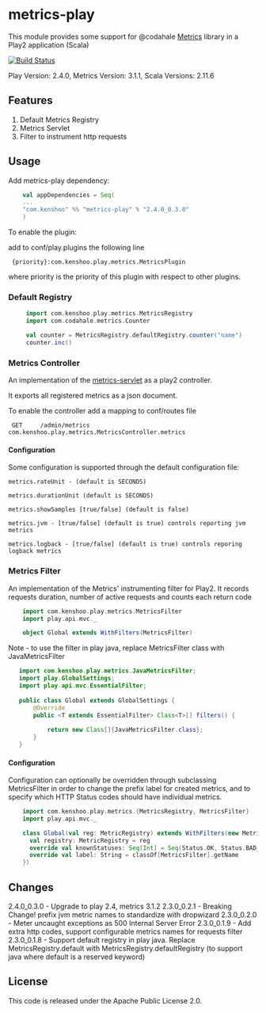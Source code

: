 # metrics-play

This module provides some support for @codahale [Metrics](https://dropwizard.github.io/metrics/3.1.0/) library in a Play2 application (Scala)

[![Build Status](https://travis-ci.org/kenshoo/metrics-play.png)](https://travis-ci.org/kenshoo/metrics-play)

Play Version: 2.4.0, Metrics Version: 3.1.1, Scala Versions: 2.11.6

## Features

1. Default Metrics Registry
2. Metrics Servlet
3. Filter to instrument http requests


## Usage

Add metrics-play dependency:

```scala
    val appDependencies = Seq(
    ...
    "com.kenshoo" %% "metrics-play" % "2.4.0_0.3.0"
    )
```

To enable the plugin:

add to conf/play.plugins the following line

     {priority}:com.kenshoo.play.metrics.MetricsPlugin

where priority is the priority of this plugin with respect to other plugins.

### Default Registry

```scala
     import com.kenshoo.play.metrics.MetricsRegistry
     import com.codahale.metrics.Counter

     val counter = MetricsRegistry.defaultRegistry.counter("name")
     counter.inc()
````

### Metrics Controller

An implementation of the [metrics-servlet](http://metrics.codahale.com/manual/servlets/) as a play2 controller.

It exports all registered metrics as a json document.

To enable the controller add a mapping to conf/routes file

     GET     /admin/metrics              com.kenshoo.play.metrics.MetricsController.metrics
     
#### Configuration
Some configuration is supported through the default configuration file:

    metrics.rateUnit - (default is SECONDS) 

    metrics.durationUnit (default is SECONDS)

    metrics.showSamples [true/false] (default is false)

    metrics.jvm - [true/false] (default is true) controls reporting jvm metrics
  
    metrics.logback - [true/false] (default is true) controls reporing logback metrics

### Metrics Filter

An implementation of the Metrics' instrumenting filter for Play2. It records requests duration, number of active requests and counts each return code


```scala
    import com.kenshoo.play.metrics.MetricsFilter
    import play.api.mvc._

    object Global extends WithFilters(MetricsFilter)
```

 Note - to use the filter in play java, replace MetricsFilter class with JavaMetricsFilter

 ```java
    import com.kenshoo.play.metrics.JavaMetricsFilter;
    import play.GlobalSettings;
    import play.api.mvc.EssentialFilter;
    
    public class Global extends GlobalSettings {
        @Override
        public <T extends EssentialFilter> Class<T>[] filters() {
    
            return new Class[]{JavaMetricsFilter.class};
        }
    }
 ```
#### Configuration
Configuration can optionally be overridden through subclassing MetricsFilter in order to change the prefix label for
created metrics, and to specify which HTTP Status codes should have individual metrics.

```scala
    import com.kenshoo.play.metrics.{MetricsRegistry, MetricsFilter}
    import play.api.mvc._

    class Global(val reg: MetricRegistry) extends WithFilters(new MetricsFilter{
      val registry: MetricRegistry = reg
      override val knownStatuses: Seq[Int] = Seq(Status.OK, Status.BAD_REQUEST, Status.FORBIDDEN, Status.NOT_FOUND, Status.CREATED, Status.TEMPORARY_REDIRECT, Status.INTERNAL_SERVER_ERROR)
      override val label: String = classOf[MetricsFilter].getName
    })
```

## Changes

2.4.0_0.3.0 - Upgrade to play 2.4, metrics 3.1.2
2.3.0_0.2.1 - Breaking Change! prefix jvm metric names to standardize with dropwizard
2.3.0_0.2.0 - Meter uncaught exceptions as 500 Internal Server Error
2.3.0_0.1.9 - Add extra http codes, support configurable metrics names for requests filter
2.3.0_0.1.8 - Support default registry in play java. Replace MetricsRegistry.default with MetricsRegistry.defaultRegistry (to support java where default is a reserved keyword)


## License
This code is released under the Apache Public License 2.0.
